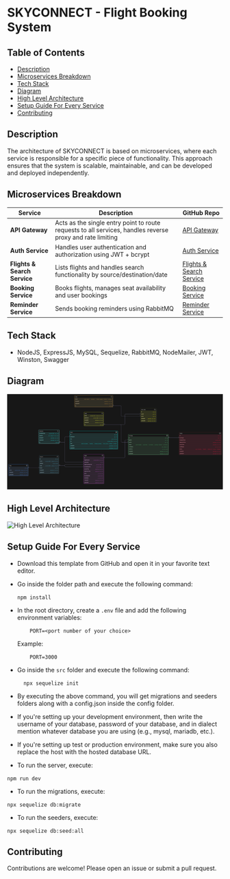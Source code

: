 # SKYCONNECT - Flight Booking System

## Table of Contents
- [Description](#description)
- [Microservices Breakdown](#microservices-breakdown)
- [Tech Stack](#tech-stack)
- [Diagram](#diagram)
- [High Level Architecture](#high-level-architecture)
- [Setup Guide For Every Service](#setup-guide-for-every-service)
- [Contributing](#contributing)

## Description
The architecture of SKYCONNECT is based on microservices, where each service is responsible for a specific piece of functionality. This approach ensures that the system is scalable, maintainable, and can be developed and deployed independently.

## Microservices Breakdown

| Service | Description | GitHub Repo |
|--------|-------------|-------------|
|**API Gateway** | Acts as the single entry point to route requests to all services, handles reverse proxy and rate limiting | [API Gateway](https://github.com/sohamsolankii/SKYCONNECT/tree/main/Flights-API-Gateway) |
|**Auth Service** | Handles user authentication and authorization using JWT + bcrypt | [Auth Service](https://github.com/sohamsolankii/SKYCONNECT/tree/main/Flights-API-Gateway) |
|**Flights & Search Service** | Lists flights and handles search functionality by source/destination/date | [Flights & Search Service](https://github.com/sohamsolankii/SKYCONNECT/tree/main/Flight-Search-Service) |
|**Booking Service** | Books flights, manages seat availability and user bookings | [Booking Service](https://github.com/sohamsolankii/SKYCONNECT/tree/main/Flight-Booking-Service) |
|**Reminder Service** | Sends booking reminders using RabbitMQ | [Reminder Service](https://github.com/sohamsolankii/SKYCONNECT/tree/main/Flight-Notification-Service) |

## Tech Stack
- NodeJS, ExpressJS, MySQL, Sequelize, RabbitMQ, NodeMailer, JWT, Winston, Swagger

## Diagram
![Architecture Diagram](https://github.com/sohamsolankii/SKYCONNECT/blob/main/skyconnect.png)

## High Level Architecture
![High Level Architecture](https://github.com/sohamsolankii/SKYCONNECT/blob/main/high%20level%20architecture.png)

## Setup Guide For Every Service

- Download this template from GitHub and open it in your favorite text editor.
- Go inside the folder path and execute the following command:
  ```
  npm install
  ```
- In the root directory, create a `.env` file and add the following environment variables:
    ```
        PORT=<port number of your choice>
    ```
    Example: 
    ```
        PORT=3000
    ```
- Go inside the `src` folder and execute the following command:
    ```
      npx sequelize init
    ```
- By executing the above command, you will get migrations and seeders folders along with a config.json inside the config folder.
- If you're setting up your development environment, then write the username of your database, password of your database, and in dialect mention whatever database you are using (e.g., mysql, mariadb, etc.).
- If you're setting up test or production environment, make sure you also replace the host with the hosted database URL.

- To run the server, execute:
 ```
 npm run dev
 ```
- To run the migrations, execute:
 ```
 npx sequelize db:migrate
 ```
- To run the seeders, execute:
 ```
 npx sequelize db:seed:all
 ```
 
## Contributing

Contributions are welcome! Please open an issue or submit a pull request.